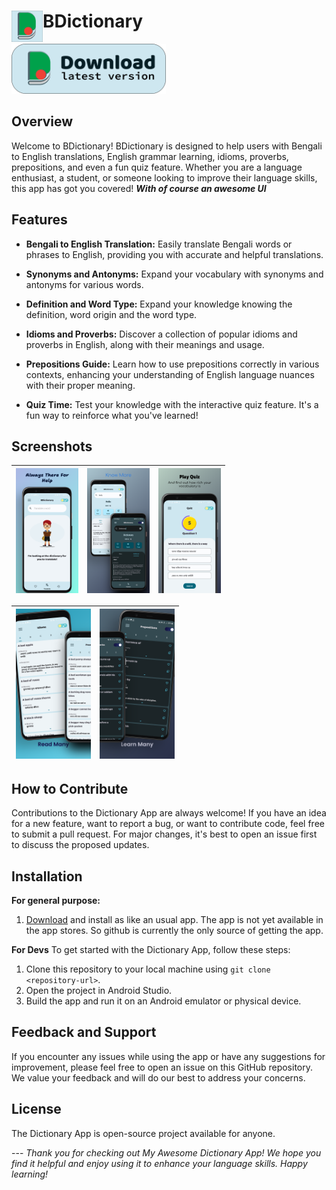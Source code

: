 # <img align="left" loading="lazy" src="screenshots/bdictionary_logo.png" height="50"/> BDictionary


<a href='release/app-release.apk'><img alt='Download BDictionary' src='screenshots/Download%20Button%20Github.png' height='80'/></a>


## Overview

Welcome to BDictionary! BDictionary is designed to help users with Bengali to English translations, English grammar learning, idioms, proverbs, prepositions, and even a fun quiz feature. Whether you are a language enthusiast, a student, or someone looking to improve their language skills, this app has got you covered!  **_With of course an awesome UI_**

## Features

- **Bengali to English Translation:** Easily translate Bengali words or phrases to English, providing you with accurate and helpful translations.

- **Synonyms and Antonyms:** Expand your vocabulary with synonyms and antonyms for various words.
- **Definition and Word Type:** Expand your knowledge knowing the definition, word origin and the word type.

- **Idioms and Proverbs:** Discover a collection of popular idioms and proverbs in English, along with their meanings and usage.

- **Prepositions Guide:** Learn how to use prepositions correctly in various contexts, enhancing your understanding of English language nuances with their proper meaning.

- **Quiz Time:** Test your knowledge with the interactive quiz feature. It's a fun way to reinforce what you've learned!

## Screenshots
|<img src="screenshots/home2.png" alt="BDictionary App Screenshot 1" width="100">|<img src="screenshots/searched.png" alt="BDictionary App Screenshot 2" width="100">|<img src="screenshots/quiz.png" alt="BDictionary App Quiz" width="100">
-|-|-

|<img src="screenshots/idioms1.png" alt="BDictionary App Features 1" width="120">|<img src="screenshots/idioms2.png" alt="BDictionary App Features 2" width="120">|
-|-
## How to Contribute

Contributions to the Dictionary App are always welcome! If you have an idea for a new feature, want to report a bug, or want to contribute code, feel free to submit a pull request. For major changes, it's best to open an issue first to discuss the proposed updates.

## Installation
**For general purpose:**
1. [Download](release/app-release.apk) and install as like an usual app. The app is not yet available in the app stores. So github is currently the only source of getting the app.

**For Devs**
To get started with the Dictionary App, follow these steps:

1. Clone this repository to your local machine using `git clone <repository-url>`.
2. Open the project in Android Studio.
3. Build the app and run it on an Android emulator or physical device.

## Feedback and Support

If you encounter any issues while using the app or have any suggestions for improvement, please feel free to open an issue on this GitHub repository. We value your feedback and will do our best to address your concerns.

## License

The Dictionary App is open-source project available for anyone.

--- _Thank you for checking out My Awesome Dictionary App! We hope you find it helpful and enjoy using it to enhance your language skills. Happy learning!_

